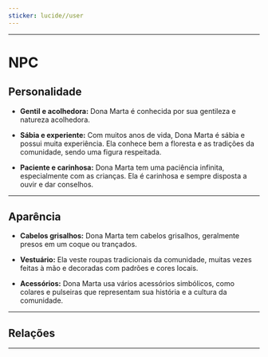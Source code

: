 ```yaml
---
sticker: lucide//user
---
```

---
# NPC

## Personalidade

- **Gentil e acolhedora:** Dona Marta é conhecida por sua gentileza e natureza acolhedora.

- **Sábia e experiente:** Com muitos anos de vida, Dona Marta é sábia e possui muita experiência. Ela conhece bem a floresta e as tradições da comunidade, sendo uma figura respeitada.

- **Paciente e carinhosa:** Dona Marta tem uma paciência infinita, especialmente com as crianças. Ela é carinhosa e sempre disposta a ouvir e dar conselhos.

---
## Aparência 

- **Cabelos grisalhos:** Dona Marta tem cabelos grisalhos, geralmente presos em um coque ou trançados.

- **Vestuário:** Ela veste roupas tradicionais da comunidade, muitas vezes feitas à mão e decoradas com padrões e cores locais.

- **Acessórios:** Dona Marta usa vários acessórios simbólicos, como colares e pulseiras que representam sua história e a cultura da comunidade.

---
## Relações

------
